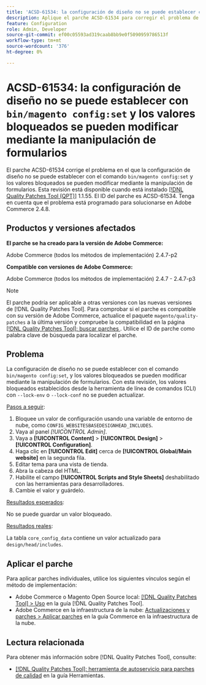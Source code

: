 ```yaml
---
title: 'ACSD-61534: la configuración de diseño no se puede establecer con bin/magento config:set, y los valores bloqueados se pueden modificar mediante la manipulación de formularios'
description: Aplique el parche ACSD-61534 para corregir el problema de Adobe Commerce en el que la configuración de diseño no se puede establecer con el comando bin/magento config:set y los valores bloqueados se pueden modificar mediante la manipulación de formularios.
feature: Configuration
role: Admin, Developer
source-git-commit: ef00c05593ad319caab8bb9e0f5090959786513f
workflow-type: tm+mt
source-wordcount: '376'
ht-degree: 0%

---
```


# ACSD-61534: la configuración de diseño no se puede establecer con `bin/magento config:set` y los valores bloqueados se pueden modificar mediante la manipulación de formularios

El parche ACSD-61534 corrige el problema en el que la configuración de diseño no se puede establecer con el comando `bin/magento config:set` y los valores bloqueados se pueden modificar mediante la manipulación de formularios. Esta revisión está disponible cuando está instalado [[!DNL Quality Patches Tool (QPT)]](/help/tools/quality-patches-tool/quality-patches-tool-to-self-serve-quality-patches.md) 1.1.55. El ID del parche es ACSD-61534. Tenga en cuenta que el problema está programado para solucionarse en Adobe Commerce 2.4.8.

## Productos y versiones afectados

**El parche se ha creado para la versión de Adobe Commerce:**

Adobe Commerce (todos los métodos de implementación) 2.4.7-p2

**Compatible con versiones de Adobe Commerce:**

Adobe Commerce (todos los métodos de implementación) 2.4.7 - 2.4.7-p3

>[!NOTE]
>
>El parche podría ser aplicable a otras versiones con las nuevas versiones de [!DNL Quality Patches Tool]. Para comprobar si el parche es compatible con su versión de Adobe Commerce, actualice el paquete `magento/quality-patches` a la última versión y compruebe la compatibilidad en la página [[!DNL Quality Patches Tool]: buscar parches ](https://experienceleague.adobe.com/tools/commerce-quality-patches/index.html?lang=es). Utilice el ID de parche como palabra clave de búsqueda para localizar el parche.

## Problema

La configuración de diseño no se puede establecer con el comando `bin/magento config:set`, y los valores bloqueados se pueden modificar mediante la manipulación de formularios. Con esta revisión, los valores bloqueados establecidos desde la herramienta de línea de comandos (CLI) con `--lock-env` o `--lock-conf` no se pueden actualizar.

<u>Pasos a seguir</u>:

1. Bloquee un valor de configuración usando una variable de entorno de nube, como `CONFIG_WEBSITESBASEDESIGNHEAD_INCLUDES`.
1. Vaya al panel *[!UICONTROL Admin]*.
1. Vaya a **[!UICONTROL Content]** > **[!UICONTROL Design]** > **[!UICONTROL Configuration]**.
1. Haga clic en **[!UICONTROL Edit]** cerca de **[!UICONTROL Global/Main website]** en la segunda fila.
1. Editar tema para una vista de tienda.
1. Abra la cabeza del HTML.
1. Habilite el campo **[!UICONTROL Scripts and Style Sheets]** deshabilitado con las herramientas para desarrolladores.
1. Cambie el valor y guárdelo.

<u>Resultados esperados</u>:

No se puede guardar un valor bloqueado.

<u>Resultados reales</u>:

La tabla `core_config_data` contiene un valor actualizado para `design/head/includes`.

## Aplicar el parche

Para aplicar parches individuales, utilice los siguientes vínculos según el método de implementación:

* Adobe Commerce o Magento Open Source local: [[!DNL Quality Patches Tool] > Uso](/help/tools/quality-patches-tool/usage.md) en la guía [!DNL Quality Patches Tool].
* Adobe Commerce en la infraestructura de la nube: [Actualizaciones y parches > Aplicar parches](https://experienceleague.adobe.com/docs/commerce-cloud-service/user-guide/develop/upgrade/apply-patches.html?lang=es) en la guía Commerce en la infraestructura de la nube.

## Lectura relacionada

Para obtener más información sobre [!DNL Quality Patches Tool], consulte:

* [[!DNL Quality Patches Tool]: herramienta de autoservicio para parches de calidad](/help/tools/quality-patches-tool/quality-patches-tool-to-self-serve-quality-patches.md) en la guía Herramientas.
